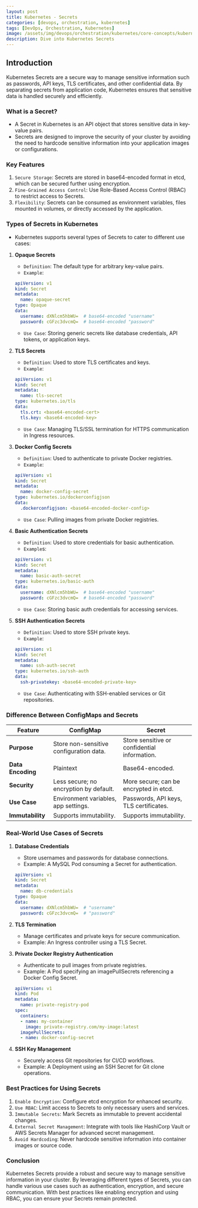 ```yaml
---
layout: post
title: Kubernetes - Secrets
categories: [devops, orchestration, kubernetes]
tags: [DevOps, Orchestration, Kubernetes]
image: /assets/img/devops/orchestration/kubernetes/core-concepts/kubernetes-secrets.png
description: Dive into Kubernetes Secrets
---
```


## Introduction

Kubernetes Secrets are a secure way to manage sensitive information such as passwords, API keys, TLS certificates, and other confidential data. By separating secrets from application code, Kubernetes ensures that sensitive data is handled securely and efficiently.

### What is a Secret?

- A Secret in Kubernetes is an API object that stores sensitive data in key-value pairs.
- Secrets are designed to improve the security of your cluster by avoiding the need to hardcode sensitive information into your application images or configurations.

### Key Features

1. `Secure Storage`: Secrets are stored in base64-encoded format in etcd, which can be secured further using encryption.
2. `Fine-Grained Access Control`: Use Role-Based Access Control (RBAC) to restrict access to Secrets.
3. `Flexibility`: Secrets can be consumed as environment variables, files mounted in volumes, or directly accessed by the application.

### Types of Secrets in Kubernetes

- Kubernetes supports several types of Secrets to cater to different use cases:

1. **Opaque Secrets**

    - `Definition`: The default type for arbitrary key-value pairs.
    - `Example`:

    ```yaml
    apiVersion: v1
    kind: Secret
    metadata:
      name: opaque-secret
    type: Opaque
    data:
      username: dXNlcm5hbWU=  # base64-encoded "username"
      password: cGFzc3dvcmQ=  # base64-encoded "password"
    ```

    - `Use Case`: Storing generic secrets like database credentials, API tokens, or application keys.

2. **TLS Secrets**

    - `Definition`: Used to store TLS certificates and keys.
    - `Example`:

    ```yaml
    apiVersion: v1
    kind: Secret
    metadata:
      name: tls-secret
    type: kubernetes.io/tls
    data:
      tls.crt: <base64-encoded-cert>
      tls.key: <base64-encoded-key>
    ```

    - `Use Case`: Managing TLS/SSL termination for HTTPS communication in Ingress resources.

3. **Docker Config Secrets**

    - `Definition`: Used to authenticate to private Docker registries.
    - `Example`:

    ```yaml
    apiVersion: v1
    kind: Secret
    metadata:
      name: docker-config-secret
    type: kubernetes.io/dockerconfigjson
    data:
      .dockerconfigjson: <base64-encoded-docker-config>
    ```

    - `Use Case`: Pulling images from private Docker registries.

4. **Basic Authentication Secrets**

    - `Definition`: Used to store credentials for basic authentication.
    - `Example`s:

    ```yaml
    apiVersion: v1
    kind: Secret
    metadata:
      name: basic-auth-secret
    type: kubernetes.io/basic-auth
    data:
      username: dXNlcm5hbWU=  # base64-encoded "username"
      password: cGFzc3dvcmQ=  # base64-encoded "password"
    ```

    - `Use Case`: Storing basic auth credentials for accessing services.

5. **SSH Authentication Secrets**

    - `Definition`: Used to store SSH private keys.
    - `Example`:

    ```yaml
    apiVersion: v1
    kind: Secret
    metadata:
      name: ssh-auth-secret
    type: kubernetes.io/ssh-auth
    data:
      ssh-privatekey: <base64-encoded-private-key>
    ```

    - `Use Case`: Authenticating with SSH-enabled services or Git repositories.

### Difference Between ConfigMaps and Secrets

| **Feature**         | **ConfigMap**                                | **Secret**                                   |
|----------------------|----------------------------------------------|---------------------------------------------|
| **Purpose**         | Store non-sensitive configuration data.      | Store sensitive or confidential information.|
| **Data Encoding**   | Plaintext                                   | Base64-encoded.                            |
| **Security**        | Less secure; no encryption by default.       | More secure; can be encrypted in etcd.     |
| **Use Case**        | Environment variables, app settings.         | Passwords, API keys, TLS certificates.     |
| **Immutability**    | Supports immutability.                       | Supports immutability.                     |

### Real-World Use Cases of Secrets

1. **Database Credentials**
    - Store usernames and passwords for database connections.
    - Example: A MySQL Pod consuming a Secret for authentication.

    ```yaml
    apiVersion: v1
    kind: Secret
    metadata:
      name: db-credentials
    type: Opaque
    data:
      username: dXNlcm5hbWU=  # "username"
      password: cGFzc3dvcmQ=  # "password"
    ```

2. **TLS Termination**
    - Manage certificates and private keys for secure communication.
    - Example: An Ingress controller using a TLS Secret.

3. **Private Docker Registry Authentication**
    - Authenticate to pull images from private registries.
    - Example: A Pod specifying an imagePullSecrets referencing a Docker Config Secret.

    ```yaml
    apiVersion: v1
    kind: Pod
    metadata:
      name: private-registry-pod
    spec:
      containers:
      - name: my-container
        image: private-registry.com/my-image:latest
      imagePullSecrets:
      - name: docker-config-secret
    ```

4. **SSH Key Management**
    - Securely access Git repositories for CI/CD workflows.
    - Example: A Deployment using an SSH Secret for Git clone operations.

### Best Practices for Using Secrets

1. `Enable Encryption`: Configure etcd encryption for enhanced security.
2. `Use RBAC`: Limit access to Secrets to only necessary users and services.
3. `Immutable Secrets`: Mark Secrets as immutable to prevent accidental changes.
4. `External Secret Management`: Integrate with tools like HashiCorp Vault or AWS Secrets Manager for advanced secret management.
5. `Avoid Hardcoding`: Never hardcode sensitive information into container images or source code.

### Conclusion

Kubernetes Secrets provide a robust and secure way to manage sensitive information in your cluster. By leveraging different types of Secrets, you can handle various use cases such as authentication, encryption, and secure communication. With best practices like enabling encryption and using RBAC, you can ensure your Secrets remain protected.

